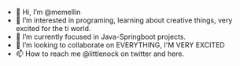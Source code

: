 - 👋 Hi, I’m @memellin
- 👀 I’m interested in programing, learning about creative things, very excited for the ti world.
- 🌱 I’m currently focused in Java-Springboot projects.
- 💞️ I’m looking to collaborate on EVERYTHING, I'M VERY EXCITED
- 📫 How to reach me @littlenock on twitter and here.

<!---
memellin/memellin is a ✨ special ✨ repository because its `README.md` (this file) appears on your GitHub profile.
You can click the Preview link to take a look at your changes.
--->
